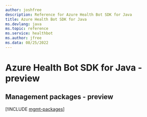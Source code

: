```yaml
---
author: joshfree
description: Reference for Azure Health Bot SDK for Java
title: Azure Health Bot SDK for Java
ms.devlang: java
ms.topic: reference
ms.service: healthbot
ms.author: jfree
ms.data: 08/25/2022
---
```

# Azure Health Bot SDK for Java - preview

## Management packages - preview
[!INCLUDE [mgmt-packages](health-bot-mgmt-index.md)]